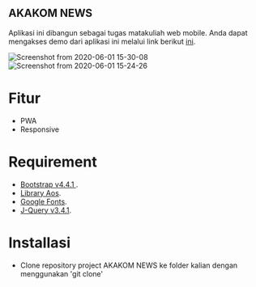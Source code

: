 ﻿## AKAKOM NEWS 
Aplikasi ini dibangun sebagai tugas matakuliah web mobile. Anda dapat mengakses demo dari aplikasi ini melalui link berikut [ini](https://wireless-ie.com).

![Screenshot from 2020-06-01 15-30-08](https://user-images.githubusercontent.com/53245455/83413883-c354c500-a446-11ea-9348-52f8cbbd320e.png)
![Screenshot from 2020-06-01 15-24-26](https://user-images.githubusercontent.com/53245455/83414429-bb495500-a447-11ea-8b9a-df18a7c6061e.png)


# Fitur #
- PWA
- Responsive

# Requirement #

- [Bootstrap v4.4.1 ](https://getbootstrap.com/).
- [Library Aos](http://michalsnik.github.io/aos/).
- [Google Fonts](https://fonts.google.com/).
- [J-Query v3.4.1](https://jquery.com/).

# Installasi #
- Clone repository project AKAKOM NEWS ke folder kalian dengan menggunakan 'git clone'












